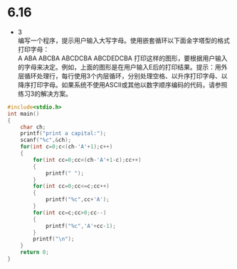 # 6.16
- 3  
编写一个程序，提示用户输入大写字母。使用嵌套循环以下面金字塔型的格式打印字母：  
    A
   ABA
  ABCBA
 ABCDCBA
ABCDEDCBA
打印这样的图形，要根据用户输入的字母来决定。例如，上面的图形是在用户输入E后的打印结果。提示：用外层循环处理行，每行使用3个内层循环，分别处理空格、以升序打印字母、以降序打印字母。如果系统不使用ASCII或其他以数字顺序编码的代码，请参照练习3的解决方案。
```c
#include<stdio.h>
int main()
{
    char ch;
    printf("print a capital:");
    scanf("%c",&ch);
    for(int c=0;c<(ch-'A'+1);c++)
    {
        for(int cc=0;cc<(ch-'A'+1-c);cc++)
        {
            printf(" ");
        }
        for(int cc=0;cc<=c;cc++)
        {
            printf("%c",cc+'A');
        }
        for(int cc=c;cc>0;cc--)
        {
            printf("%c",'A'+cc-1);
        }
        printf("\n");
    }
    return 0;
}
```